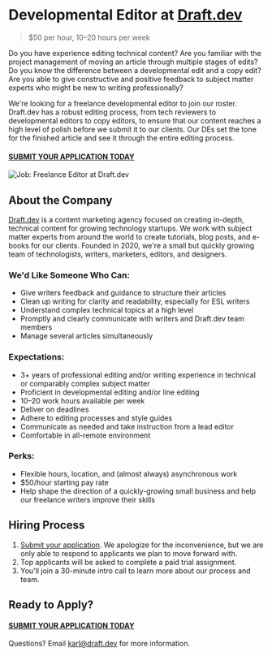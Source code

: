 # Developmental Editor at [Draft.dev](https://draft.dev/)
> $50 per hour, 10–20 hours per week

Do you have experience editing technical content? Are you familiar with the project management of moving an article through multiple stages of edits? Do you know the difference between a developmental edit and a copy edit? Are you able to give constructive and positive feedback to subject matter experts who might be new to writing professionally? 

We're looking for a freelance developmental editor to join our roster. Draft.dev has a robust editing process, from tech reviewers to developmental editors to copy editors, to ensure that our content reaches a high level of polish before we submit it to our clients. Our DEs set the tone for the finished article and see it through the entire editing process.

#### [SUBMIT YOUR APPLICATION TODAY](https://airtable.com/shr9Yge2R86VHuAUQ)

![Job: Freelance Editor at Draft.dev](https://draft.dev/learn/assets/posts/img_0990.png)

## About the Company
[Draft.dev](https://draft.dev/) is a content marketing agency focused on creating in-depth, technical content for growing technology startups. We work with subject matter experts from around the world to create tutorials, blog posts, and e-books for our clients. Founded in 2020, we're a small but quickly growing team of technologists, writers, marketers, editors, and designers.

### We'd Like Someone Who Can:
- Give writers feedback and guidance to structure their articles
- Clean up writing for clarity and readability, especially for ESL writers
- Understand complex technical topics at a high level
- Promptly and clearly communicate with writers and Draft.dev team members
- Manage several articles simultaneously

### Expectations:
- 3+ years of professional editing and/or writing experience in technical or comparably complex subject matter
- Proficient in developmental editing and/or line editing
- 10–20 work hours available per week
- Deliver on deadlines
- Adhere to editing processes and style guides
- Communicate as needed and take instruction from a lead editor
- Comfortable in all-remote environment

### Perks:
- Flexible hours, location, and (almost always) asynchronous work
- $50/hour starting pay rate
- Help shape the direction of a quickly-growing small business and help our freelance writers improve their skills

## Hiring Process
1. [Submit your application](https://airtable.com/shr9Yge2R86VHuAUQ). We apologize for the inconvenience, but we are only able to respond to applicants we plan to move forward with.
2. Top applicants will be asked to complete a paid trial assignment.
3. You'll join a 30-minute intro call to learn more about our process and team.

## Ready to Apply?

#### [SUBMIT YOUR APPLICATION TODAY](https://airtable.com/shr9Yge2R86VHuAUQ)

Questions? Email [karl@draft.dev](mailto:karl@draft.dev) for more information.
